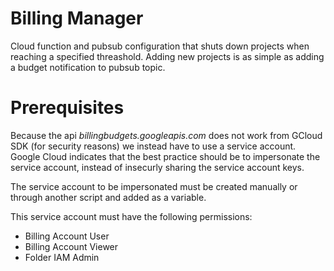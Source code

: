 # Billing Manager

Cloud function and pubsub configuration that shuts down projects when reaching a specified threashold. Adding new projects is as simple as adding a budget notification to pubsub topic.

# Prerequisites

Because the api _billingbudgets.googleapis.com_ does not work from GCloud SDK (for security reasons) we instead have to use a service account. Google Cloud indicates that the best practice should be to impersonate the service account, instead of insecurly sharing the service account keys.

The service account to be impersonated must be created manually or through another script and added as a variable.

This service account must have the following permissions:

- Billing Account User
- Billing Account Viewer
- Folder IAM Admin

